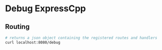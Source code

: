 # Debug ExpressCpp

## Routing

```bash
# returns a json object containing the registered routes and handlers
curl localhost:8080/debug
```
